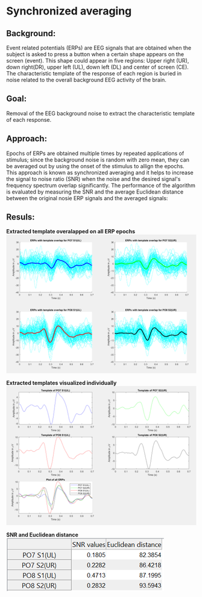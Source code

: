 # Synchronized averaging  

## Background:
Event related potentials (ERPs) are EEG signals that are obtained when the subject is asked to press a button when a certain shape appears on the screen (event).
This shape could appear in five regions: Upper right (UR), down right(DR), upper left (UL), down left (DL) and center of screen (CE). The characteristic template of the response of each region is buried in noise related to the overall background EEG activity of the brain.  
  
## Goal:
Removal of the EEG background noise to extract the characteristic template of each response.  
  
## Approach:
Epochs of ERPs are obtained multiple times by repeated applications of stimulus; since the background noise is random with zero mean, they can be averaged out by using the onset of the stimulus to allign the epochs. This approach is known as synchronized averaging and it helps to increase the signal to noise ratio (SNR) when the noise and the desired signal's frequency spectrum overlap significantly. The performance of the algorithm is evaluated by measuring the SNR and the average Euclidean distance between the original nosie ERP signals and the averaged signals: 
  
## Resuls:
  
**Extracted template overalapped on all ERP epochs**
![image info](./figures/temp_overlap_ERP.PNG)  
  
**Extracted templates visualized individually**
![image info](./figures/Extracted_temp.PNG)

**SNR and Euclidean distance**
![image info](./figures/results.PNG)




